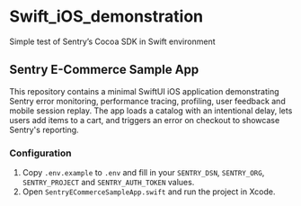 # Swift_iOS_demonstration
Simple test of Sentry’s Cocoa SDK in Swift environment

## Sentry E-Commerce Sample App

This repository contains a minimal SwiftUI iOS application demonstrating Sentry error monitoring, performance tracing, profiling, user feedback and mobile session replay. The app loads a catalog with an intentional delay, lets users add items to a cart, and triggers an error on checkout to showcase Sentry's reporting.

### Configuration
1. Copy `.env.example` to `.env` and fill in your `SENTRY_DSN`, `SENTRY_ORG`, `SENTRY_PROJECT` and `SENTRY_AUTH_TOKEN` values.
2. Open `SentryECommerceSampleApp.swift` and run the project in Xcode.
